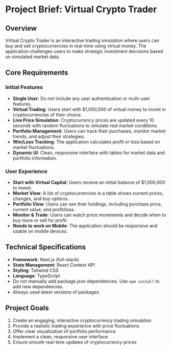 # Project Brief: Virtual Crypto Trader

## Overview
Virtual Crypto Trader is an interactive trading simulation where users can buy and sell cryptocurrencies in real-time using virtual money. The application challenges users to make strategic investment decisions based on simulated market data.

## Core Requirements

### Initial Features
- **Single User**: Do not include any user authentication or multi-user features.
- **Virtual Trading**: Users start with $1,000,000 of virtual money to invest in cryptocurrencies of their choice.
- **Live Price Simulation**: Cryptocurrency prices are updated every 10 seconds with random fluctuations to simulate real market conditions.
- **Portfolio Management**: Users can track their purchases, monitor market trends, and adjust their strategies.
- **Win/Loss Tracking**: The application calculates profit or loss based on market fluctuations.
- **Dynamic UI**: Clean, responsive interface with tables for market data and portfolio information.


### User Experience
- **Start with Virtual Capital**: Users receive an initial balance of $1,000,000 to invest.
- **Market View**: A list of cryptocurrencies in a table shows current prices, changes, and buy options.
- **Portfolio View**: Users can see their holdings, including purchase price, current value, and profit/loss.
- **Monitor & Trade**: Users can watch price movements and decide when to buy more or sell for profit.
- **Needs to work on Mobile**: The application should be responsive and usable on mobile devices.

## Technical Specifications
- **Framework**: Next.js (full-stack)
- **State Management**: React Context API
- **Styling**: Tailwind CSS
- **Language**: TypeScript
- Do not manually add package.json dependencies. Use `npm install` to add new dependencies.
- Always used latest versions of packages.

## Project Goals
1. Create an engaging, interactive cryptocurrency trading simulation
2. Provide a realistic trading experience with price fluctuations
3. Offer clear visualization of portfolio performance
4. Implement a clean, responsive user interface
5. Ensure smooth real-time updates of cryptocurrency prices
